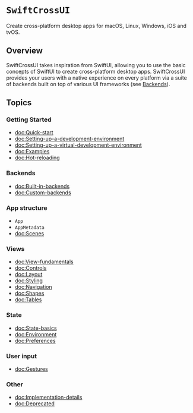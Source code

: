# ``SwiftCrossUI``

Create cross-platform desktop apps for macOS, Linux, Windows, iOS and tvOS.

## Overview

SwiftCrossUI takes inspiration from SwiftUI, allowing you to use the basic concepts of SwiftUI to create cross-platform desktop apps. SwiftCrossUI provides your users with a native experience on every platform via a suite of backends built on top of various UI frameworks (see [Backends](#backends)).

## Topics

### Getting Started

- <doc:Quick-start>
- <doc:Setting-up-a-development-environment>
- <doc:Setting-up-a-virtual-development-environment>
- <doc:Examples>
- <doc:Hot-reloading>

### Backends

- <doc:Built-in-backends>
- <doc:Custom-backends>

### App structure

<!-- TODO: Create article on metadata -->

- ``App``
- ``AppMetadata``
- <doc:Scenes>

### Views

- <doc:View-fundamentals>
- <doc:Controls>
- <doc:Layout>
- <doc:Styling>
- <doc:Navigation>
- <doc:Shapes>
- <doc:Tables>

### State

- <doc:State-basics>
- <doc:Environment>
- <doc:Preferences>

### User input

- <doc:Gestures>

### Other

- <doc:Implementation-details>
- <doc:Deprecated>
